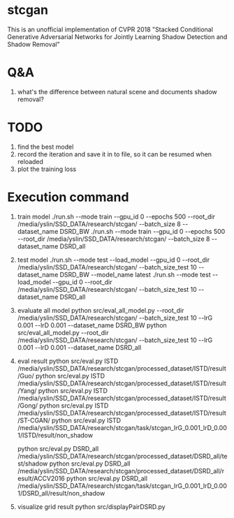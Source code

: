 # stcgan

This is an unofficial implementation of CVPR 2018 "Stacked Conditional Generative Adversarial Networks for Jointly Learning Shadow Detection and Shadow Removal"

# Q&A
1. what's the difference between natural scene and documents shadow removal?
    

# TODO

1. find the best model 
2. record the iteration and save it in to file, so it can be resumed when reloaded
3. plot the training loss

# Execution command
1. train model 
    ./run.sh --mode train --gpu_id 0 --epochs 500 --root_dir /media/yslin/SSD_DATA/research/stcgan/ --batch_size 8 --dataset_name DSRD_BW
    ./run.sh --mode train --gpu_id 0 --epochs 500 --root_dir /media/yslin/SSD_DATA/research/stcgan/ --batch_size 8 --dataset_name DSRD_all
2. test model
    ./run.sh --mode test --load_model --gpu_id 0 --root_dir /media/yslin/SSD_DATA/research/stcgan/ --batch_size_test 10 --dataset_name DSRD_BW --model_name latest
    ./run.sh --mode test --load_model --gpu_id 0 --root_dir /media/yslin/SSD_DATA/research/stcgan/ --batch_size_test 10 --dataset_name DSRD_all
3. evaluate all model
    python src/eval_all_model.py --root_dir /media/yslin/SSD_DATA/research/stcgan/ --batch_size_test 10 --lrG 0.001 --lrD 0.001 --dataset_name DSRD_BW
    python src/eval_all_model.py --root_dir /media/yslin/SSD_DATA/research/stcgan/ --batch_size_test 10 --lrG 0.001 --lrD 0.001 --dataset_name DSRD_all
4. eval result
    python src/eval.py ISTD /media/yslin/SSD_DATA/research/stcgan/processed_dataset/ISTD/result/Guo/
    python src/eval.py ISTD /media/yslin/SSD_DATA/research/stcgan/processed_dataset/ISTD/result/Yang/
    python src/eval.py ISTD /media/yslin/SSD_DATA/research/stcgan/processed_dataset/ISTD/result/Gong/
    python src/eval.py ISTD /media/yslin/SSD_DATA/research/stcgan/processed_dataset/ISTD/result/ST-CGAN/
    python src/eval.py ISTD /media/yslin/SSD_DATA/research/stcgan/task/stcgan_lrG_0.001_lrD_0.001/ISTD/result/non_shadow

    python src/eval.py DSRD_all /media/yslin/SSD_DATA/research/stcgan/processed_dataset/DSRD_all/test/shadow
    python src/eval.py DSRD_all /media/yslin/SSD_DATA/research/stcgan/processed_dataset/DSRD_all/result/ACCV2016
    python src/eval.py DSRD_all /media/yslin/SSD_DATA/research/stcgan/task/stcgan_lrG_0.001_lrD_0.001/DSRD_all/result/non_shadow
    <!-- python src/eval.py DSRD_text /media/yslin/SSD_DATA/research/stcgan/task/stcgan_lrG_0.001_lrD_0.001/DSRD_all/result/non_shadow -->
    <!-- python src/eval.py DSRD_text /media/yslin/SSD_DATA/research/stcgan/task/stcgan_lrG_0.001_lrD_0.001/DSRD_text/result/non_shadow -->
5. visualize grid result
    python src/displayPairDSRD.py
